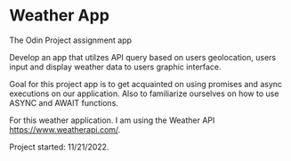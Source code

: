 # Weather App

The Odin Project assignment app

Develop an app that utilzes API query based on users geolocation, users input
and display weather data to users graphic interface.

Goal for this project app is to get acquainted on using promises and async executions
on our application. Also to familiarize ourselves on how to use ASYNC and AWAIT functions.

For this weather application.
I am using the Weather API https://www.weatherapi.com/.

Project started: 11/21/2022.

